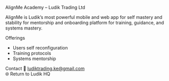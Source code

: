 AlignMe Academy – Ludik Trading Ltd

AlignMe is Ludik’s most powerful mobile and web app for self mastery and stability for mentorship and onboarding platform for training, guidance, and systems mastery.

Offerings
- Users self reconfiguration
- Training protocols
- Systems mentorship

Contact
📧 ludiktrading.ke@gmail.com  
🌐 Return to Ludik HQ
